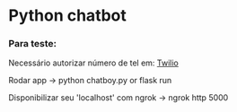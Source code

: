 <h1>Python chatbot</h1>

<h3> Para teste:</h3>

<p>
    Necessário autorizar número de tel em: 
    <a href="https://www.twilio.com/console/sms/whatsapp/learn">Twilio 
    </a>
</p>

<p>
    Rodar app -> python chatboy.py or flask run
</p>

<p>
    Disponibilizar seu 'localhost' com ngrok -> ngrok http 5000
</p>


